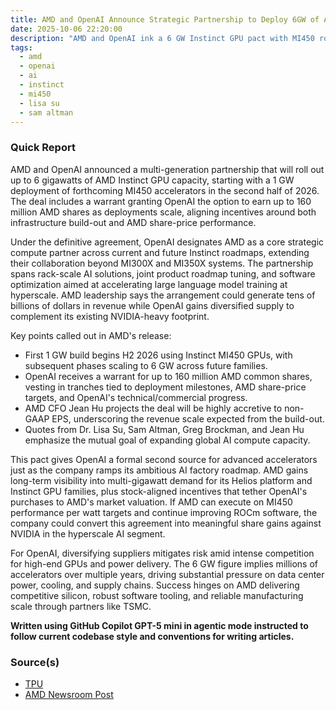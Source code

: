```yaml
---
title: AMD and OpenAI Announce Strategic Partnership to Deploy 6GW of AMD Instinct GPUs
date: 2025-10-06 22:20:00
description: "AMD and OpenAI ink a 6 GW Instinct GPU pact with MI450 rollout in H2 2026 and a warrant for up to 160 million AMD shares tied to AI infrastructure milestones."
tags:
  - amd
  - openai
  - ai
  - instinct
  - mi450
  - lisa su
  - sam altman
---
```


### Quick Report

AMD and OpenAI announced a multi-generation partnership that will roll out up to 6 gigawatts of AMD Instinct GPU capacity, starting with a 1 GW deployment of forthcoming MI450 accelerators in the second half of 2026. The deal includes a warrant granting OpenAI the option to earn up to 160 million AMD shares as deployments scale, aligning incentives around both infrastructure build-out and AMD share-price performance.

<!-- more -->

Under the definitive agreement, OpenAI designates AMD as a core strategic compute partner across current and future Instinct roadmaps, extending their collaboration beyond MI300X and MI350X systems. The partnership spans rack-scale AI solutions, joint product roadmap tuning, and software optimization aimed at accelerating large language model training at hyperscale. AMD leadership says the arrangement could generate tens of billions of dollars in revenue while OpenAI gains diversified supply to complement its existing NVIDIA-heavy footprint.

Key points called out in AMD\'s release:

- First 1 GW build begins H2 2026 using Instinct MI450 GPUs, with subsequent phases scaling to 6 GW across future families.
- OpenAI receives a warrant for up to 160 million AMD common shares, vesting in tranches tied to deployment milestones, AMD share-price targets, and OpenAI\'s technical/commercial progress.
- AMD CFO Jean Hu projects the deal will be highly accretive to non-GAAP EPS, underscoring the revenue scale expected from the build-out.
- Quotes from Dr. Lisa Su, Sam Altman, Greg Brockman, and Jean Hu emphasize the mutual goal of expanding global AI compute capacity.

This pact gives OpenAI a formal second source for advanced accelerators just as the company ramps its ambitious AI factory roadmap. AMD gains long-term visibility into multi-gigawatt demand for its Helios platform and Instinct GPU families, plus stock-aligned incentives that tether OpenAI\'s purchases to AMD\'s market valuation. If AMD can execute on MI450 performance per watt targets and continue improving ROCm software, the company could convert this agreement into meaningful share gains against NVIDIA in the hyperscale AI segment.

For OpenAI, diversifying suppliers mitigates risk amid intense competition for high-end GPUs and power delivery. The 6 GW figure implies millions of accelerators over multiple years, driving substantial pressure on data center power, cooling, and supply chains. Success hinges on AMD delivering competitive silicon, robust software tooling, and reliable manufacturing scale through partners like TSMC.

**Written using GitHub Copilot GPT-5 mini in agentic mode instructed to follow current codebase style and conventions for writing articles.**

### Source(s)

- [TPU][def]
- [AMD Newsroom Post][def2]

[def]: https://www.techpowerup.com/341628/amd-and-openai-announce-strategic-partnership-to-deploy-6-gigawatts-of-amd-gpus
[def2]: https://www.amd.com/en/newsroom/press-releases/2025-10-6-amd-and-openai-announce-strategic-partnership-to-d.html
